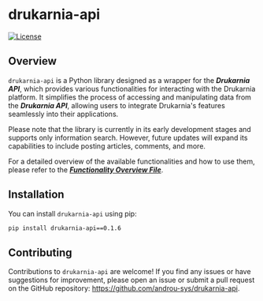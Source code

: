 # drukarnia-api


[![License](https://img.shields.io/badge/license-MIT-blue.svg)](https://github.com/androu-sys/drukarnia-api/blob/main/LICENSE)

## Overview
`drukarnia-api` is a Python library designed as a wrapper for the ***Drukarnia API***, which provides various functionalities for interacting with the Drukarnia platform. It simplifies the process of accessing and manipulating data from the ***Drukarnia API***, allowing users to integrate Drukarnia's features seamlessly into their applications.

Please note that the library is currently in its early development stages and supports only information search. However, future updates will expand its capabilities to include posting articles, comments, and more.

For a detailed overview of the available functionalities and how to use them, please refer to the [***Functionality Overview File***](https://github.com/androu-sys/drukarnia-api/blob/main/overview.ipynb).

## Installation
You can install `drukarnia-api` using pip:

```bash
pip install drukarnia-api==0.1.6
```

## Contributing

Contributions to `drukarnia-api` are welcome! If you find any issues or have suggestions for improvement, please open an issue or submit a pull request on the GitHub repository: https://github.com/androu-sys/drukarnia-api.